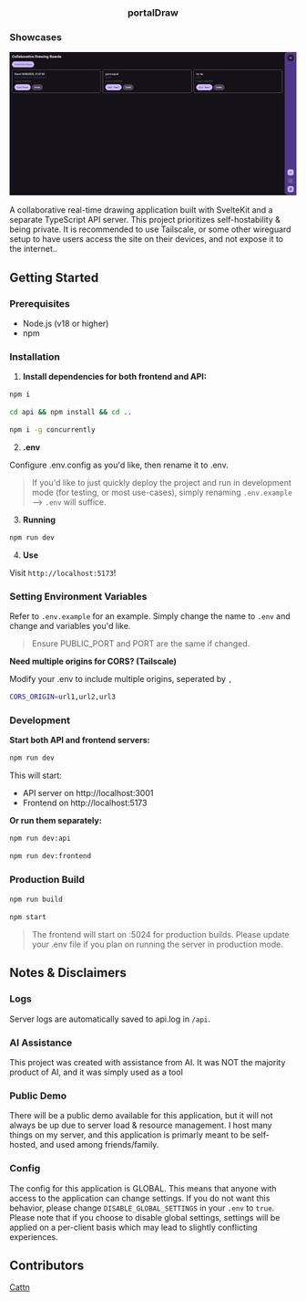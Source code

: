 <h3 align="center">
    <strong>portalDraw</strong>
</h3>

### Showcases

<p align="center">
    <img src="https://github.com/Cattn/portalDraw/blob/main/static/showcase.png?raw=true">
</p>

A collaborative real-time drawing application built with SvelteKit and a separate TypeScript API server. This project prioritizes self-hostability & being private. It is recommended to use Tailscale, or some other wireguard setup to have users access the site on their devices, and not expose it to the internet..


## Getting Started

### Prerequisites

- Node.js (v18 or higher)
- npm

### Installation

1. **Install dependencies for both frontend and API:**
 
```bash
npm i
```

```bash
cd api && npm install && cd ..
```

```bash
npm i -g concurrently
```
2. **.env**

Configure .env.config as you'd like, then rename it to .env.
> If you'd like to just quickly deploy the project and run in development mode (for testing, or most use-cases), simply renaming ``.env.example`` --> ``.env`` will suffice.

3. **Running**

```bash
npm run dev
```

4. **Use**

Visit ``http://localhost:5173``!

### Setting Environment Variables

Refer to ``.env.example`` for an example. Simply change the name to ``.env`` and change and variables you'd like. 

> Ensure PUBLIC_PORT and PORT are the same if changed.

**Need multiple origins for CORS? (Tailscale)**

Modify your .env to include multiple origins, seperated by ``,``
```bash
CORS_ORIGIN=url1,url2,url3
```

### Development

**Start both API and frontend servers:**

```bash
npm run dev
```

This will start:
- API server on http://localhost:3001
- Frontend on http://localhost:5173

**Or run them separately:**

```bash
npm run dev:api
```
```bash
npm run dev:frontend
```

### Production Build

```bash
npm run build
```
```bash
npm start
```

> The frontend will start on :5024 for production builds. Please update your .env file if you plan on running the server in production mode.

## Notes & Disclaimers

### Logs
Server logs are automatically saved to api.log in ``/api``.

### AI Assistance
This project was created with assistance from AI. It was NOT the majority product of AI, and it was simply used as a tool

### Public Demo
There will be a public demo available for this application, but it will not always be up due to server load & resource management. I host many things on my server, and this application is primarly meant to be self-hosted, and used among friends/family.

### Config
The config for this application is GLOBAL. This means that anyone with access to the application can change settings. If you do not want this behavior, please change ``DISABLE_GLOBAL_SETTINGS`` in your ``.env`` to ``true``. Please note that if you choose to disable global settings, settings will be applied on a per-client basis which may lead to slightly conflicting experiences.

## Contributors
[Cattn](https://github.com/cattn)
